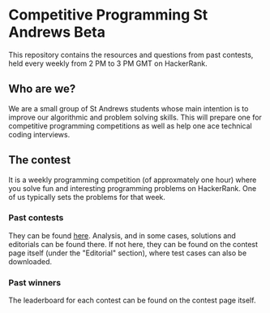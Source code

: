 # Competitive Programming St Andrews Beta

This repository contains the resources and questions from past contests, held every weekly from 2 PM to 3 PM GMT on HackerRank.

## Who are we?

We are a small group of St Andrews students whose main intention is to improve our algorithmic and problem solving skills. This will prepare one for competitive programming competitions as well as help one ace technical coding interviews.

## The contest

It is a weekly programming competition (of approxmately one hour) where you solve fun and interesting programming problems on HackerRank. One of us typically sets the problems for that week.

### Past contests

They can be found [here](/Competitions). Analysis, and in some cases, solutions and editorials can be found there. If not here, they can be found on the contest page itself (under the "Editorial" section), where test cases can also be downloaded.

### Past winners

The leaderboard for each contest can be found on the contest page itself.